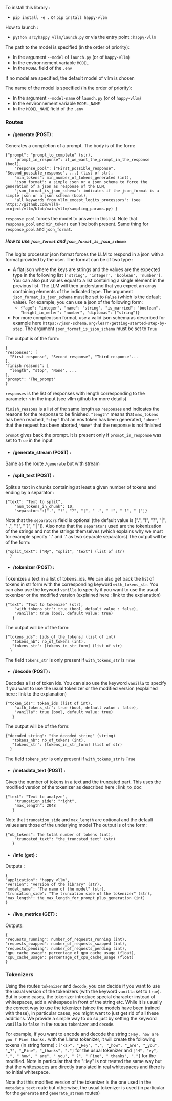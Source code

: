 To install this library :
 - `pip install -e .` or `pip install happy-vllm`

How to launch : 

 - `python src/happy_vllm/launch.py` or via the entry point : `happy-vllm`

The path to the model is specified (in the order of priority):
- In the argument `--model` of `launch.py` (or of `happy-vllm`)
 - In the environnement variable `MODEL`
 - In the `MODEL` field of the `.env` 
 
If no model are specified, the default model of vllm is chosen

The name of the model is specified (in the order of priority):
- In the argument `--model-name` of `launch.py` (or of `happy-vllm`)
 - In the environnement variable `MODEL_NAME`
 - In the `MODEL_NAME` field of the `.env` 
 

 ### Routes
  - #### /generate (POST) :
  Generates a completion of a prompt. The body is of the form:
  ```
  {"prompt": "prompt_to_complete" (str),
      "prompt_in_response": if_we_want_the_prompt_in_the_response (bool),
      "response_pool": ["First_possible_response", "Second_possible_response", ...] (list of str),
      "min_tokens": min_number_of_tokens_generated (int),
      "json_format": a simple json or a json schema to force the generation of a json as response of the LLM,
      "json_format_is_json_schema": indicates if the json_format is a simple json or a json schema (bool),
      "all_keywords_from_vllm_except_logits_processors": (see https://github.com/vllm-project/vllm/blob/main/vllm/sampling_params.py) }
  ```
  `response_pool` forces the model to answer in this list. Note that `response_pool` and `min_tokens` can't be both present. Same thing for `response_pool` and `json_format`.
  
  ##### How to use `json_format` and `json_format_is_json_schema`
  The logits processor json format forces the LLM to respond in a json with a format provided by the user. The format can be of two type : 
  - A flat json where the keys are strings and the values are the expected type in the following list `['string', 'integer', 'boolean', 'number']`. You can also put values equal to a list containing a single element in the previous list. The LLM will then understand that you expect an array containing elements of the indicated type. The argument `json_format_is_json_schema` must be set to `False` (which is the default value). For example, you can use a json of the following form:
    - ```{"age": "integer", "name": "string", "is_married": "boolean", "height_in_meter": "number", "diplomas": ["string"]}```
  - For more complex json format, use a valid json schema as described for example here `https://json-schema.org/learn/getting-started-step-by-step`. The argument `json_format_is_json_schema` must be set to `True`
  
  The output is of the form:
  ```
  {
  "responses": [
    "First response", "Second response", "Third response"...
  ],
  "finish_reasons": [
    "length", "stop", "None", ...
  ],
  "prompt": "The_prompt"
}
  ```
  `responses` is the list of responses with length corresponding to the parameter `n` in the input (see vllm github for more details)

  `finish_reasons` is a list of the same length as `responses` and indicates the reasons for the response to be finished. `"length"` means that `max_tokens` has been reached, `"stop"` that an eos token has been generated, `"abort"` that the request has been aborted,`"None"` that the response is not finished

  `prompt` gives back the prompt. It is present only if `prompt_in_response` was set to `True` in the input

  - #### /generate_stream (POST) :
  Same as the route `/generate` but with stream

  - #### /split_text (POST) : 
  Splits a text in chunks containing at least a given number of tokens and ending by a separator :
  ```
  {"text": "Text to split",
      "num_tokens_in_chunk": 10,
      "separators":[".", "!", "?", "|", " .", " !", " ?", " |"]}
  ```
  Note that the `separators` field is optional (the default value is [".", "!", "?", "|", " .", " !", " ?", " |"]). Also note that the `separators` used are the tokenization of the strings and not the strings themselves (which explains why we must for example specify ' .' and '.' as two separate separators) 
  The output will be of the form: 
   ```
  {"split_text": ["My", "split", "text"] (list of str)
     }
  ```

  - #### /tokenizer (POST) : 
  Tokenizes a text in a list of tokens_ids. We can also get back the list of tokens in str form with the corresponding keyword `with_tokens_str`. You can also use the keyword `vanilla` to specify if you want to use the usual tokenizer or the modified version (explained here : link to the explanation)
  ```
  {"text": "Text to tokenize" (str),
      "with_tokens_str": true (bool, default value : false),
      "vanilla": true (bool, default value: true)
     }
  ```
  The output will be of the form:
   ```
  {"tokens_ids": [ids_of_the_tokens] (list of int)
      "tokens_nb": nb_of_tokens (int),
      "tokens_str": [tokens_in_str_form] (list of str)
     }
  ```
  The field `tokens_str` is only present if `with_tokens_str` is `True`

  - #### /decode (POST) : 
  Decodes a list of token ids. You can also use the keyword `vanilla` to specify if you want to use the usual tokenizer or the modified version (explained here : link to the explanation)
  ```
  {"token_ids": token_ids (list of int),
      "with_tokens_str": true (bool, default value : false),
      "vanilla": true (bool, default value: true)
     }
  ```
  The output will be of the form:
   ```
  {"decoded_string": "the decoded string" (string)
      "tokens_nb": nb_of_tokens (int),
      "tokens_str": [tokens_in_str_form] (list of str)
     }
  ```
  The field `tokens_str` is only present if `with_tokens_str` is `True`

  - #### /metadata_text (POST) : 
  Gives the number of tokens in a text and the truncated part. This uses the modified version of the tokenizer as described here : link_to_doc
  ```
  {"text": "Text to analyze",
      "truncation_side": "right",
      "max_length": 2048
     }
  ```
  Note that `truncation_side` and `max_length` are optional and the default values are those of the underlying model
  The output is of the form:
  ```
  {"nb_tokens": The total number of tokens (int),
      "truncated_text": "the_truncated_text" (str)
     }
  ```

  - #### /info (get) :
  Outputs :
  ```
  {
  "application": "happy_vllm",
  "version": "version of the library" (str),
  "model_name": "The name of the model" (str),
  "truncation_side": "The truncation side of the tokenizer" (str),
  "max_length": the_max_length_for_prompt_plus_generation (int)
}
  ```

  - #### /live_metrics (GET) :
  Outputs:
  ```
  {
  "requests_running": number_of_requests_running (int),
  "requests_swapped": number_of_requests_swapped (int),
  "requests_pending": number_of_requests_pending (int),
  "gpu_cache_usage": percentage_of_gpu_cache_usage (float),
  "cpu_cache_usage": percentage_of_cpu_cache_usage (float)
}
  ``` 


### Tokenizers

Using the routes `tokenizer` and `decode`, you can decide if you want to use the usual version of the tokenizers (with the keyword `vanilla` set to `true`). But in some cases, the tokenizer introduce special character instead of whitespaces, add a whitespace in front of the string etc. While it is usually the correct way to use the tokenizer (since the models have been trained with these), in particular cases, you might want to just get rid of all these additions. We provide a simple way to do so just by setting the keyword `vanilla` to `false` in the routes `tokenizer` and `decode`.

For example, if you want to encode and decode the string : `Hey, how are you ? Fine thanks.` with the Llama tokenizer, it will create the following tokens (in string forms) : `["<s>", "▁Hey", ",", "▁how", "▁are", "▁you", "▁?", "▁Fine", "▁thanks", "."]` for the usual tokenizer and `["H", "ey", ",", " how", " are", " you", " ?", " Fine", " thanks", "."]` for the modified. Note in particular that the "Hey" is not treated the same way but that the whitespaces are directly translated in real whitespaces and there is no initial whitespace.

Note that this modified version of the tokenizer is the one used in the `metadata_text` route but otherwise, the usual tokenizer is used (in particular for the `generate` and `generate_stream` routes)